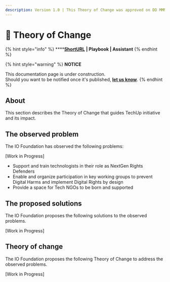 ```yaml
---
description: Version 1.0 | This Theory of Change was approved on DD MMMM YYYY.
---
```


# 🔀 Theory of Change

{% hint style="info" %}
****[**ShortURL**](https://tiof.click/TUTofC) **| Playbook | Assistant**
{% endhint %}

{% hint style="warning" %}
**NOTICE**

This documentation page is under construction.\
Should you want to be notified once it's published, [**let us know**](https://tiof.click/TIOFTarianUpdatesService).
{% endhint %}

## About

This section describes the Theory of Change that guides TechUp initiative and its impact.

## The observed problem

The IO Foundation has observed the following problems:

\[Work in Progress]



* Support and train technologists in their role as NextGen Rights Defenders
* Enable and organize participation in key working groups to prevent Digital Harms and implement Digital Rights by design
* Provide a space for Tech NGOs to be born and supported



## The proposed solutions

The IO Foundation proposes the following solutions to the observed problems.

\[Work in Progress]

## Theory of change

The IO Foundation proposes the following Theory of Change to address the observed problems.

\[Work in Progress]

